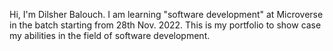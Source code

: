 Hi, I'm Dilsher Balouch.
I am learning "software development" at Microverse in the batch starting from 28th Nov. 2022.
This is my portfolio to show case my abilities in the field of software development.